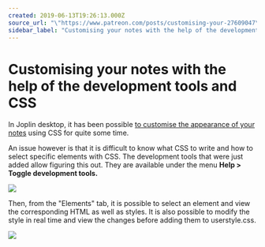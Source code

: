```yaml
---
created: 2019-06-13T19:26:13.000Z
source_url: "\"https://www.patreon.com/posts/customising-your-27609047\""
sidebar_label: "Customising your notes with the help of the development tools and CSS"
---
```


# Customising your notes with the help of the development tools and CSS

In Joplin desktop, it has been possible [to customise the appearance of your notes](https://joplinapp.org/#custom-css) using CSS for quite some time.

An issue however is that it is difficult to know what CSS to write and how to select specific elements with CSS. The development tools that were just added allow figuring this out. They are available under the menu **Help &gt; Toggle development tools.**

![](https://raw.githubusercontent.com/laurent22/joplin/dev/Assets/WebsiteAssets/images/news/20190613-192613_0.png)

Then, from the "Elements" tab, it is possible to select an element and view the corresponding HTML as well as styles. It is also possible to modify the style in real time and view the changes before adding them to userstyle.css.

![](https://raw.githubusercontent.com/laurent22/joplin/dev/Assets/WebsiteAssets/images/news/20190613-192613_1.png)